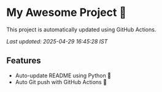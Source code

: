 # My Awesome Project 🚀

This project is automatically updated using GitHub Actions.

_Last updated: 2025-04-29 16:45:28 IST_

## Features
- Auto-update README using Python 🐍
- Auto Git push with GitHub Actions 🤖
